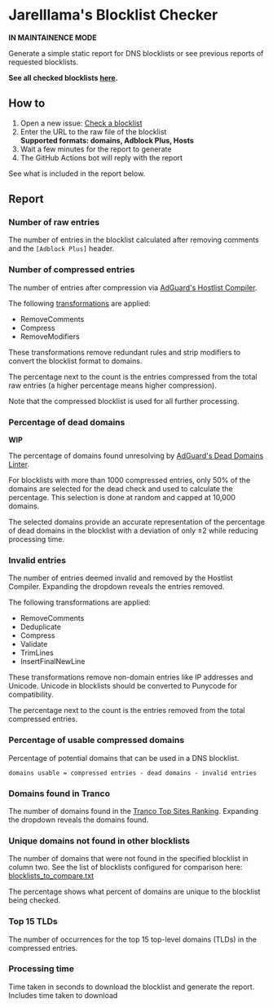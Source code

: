 # Jarelllama's Blocklist Checker

**IN MAINTAINENCE MODE**

Generate a simple static report for DNS blocklists or see previous reports of requested blocklists.

**See all checked blocklists [here](https://github.com/jarelllama/Blocklist-Checker/issues?q=is%3Aissue+label%3A%22check+blocklist%22+label%3A%22report+generated%22+).**

## How to

1. Open a new issue: [Check a blocklist](https://github.com/jarelllama/Blocklist-Checker/issues/new/choose)
2. Enter the URL to the raw file of the blocklist<br>
   **Supported formats: domains, Adblock Plus, Hosts**
3. Wait a few minutes for the report to generate
4. The GitHub Actions bot will reply with the report

See what is included in the report below.

## Report

### Number of raw entries

The number of entries in the blocklist calculated after removing comments and the `[Adblock Plus]` header.

### Number of compressed entries

The number of entries after compression via [AdGuard's Hostlist Compiler](https://github.com/AdguardTeam/HostlistCompiler).

The following [transformations](https://github.com/AdguardTeam/HostlistCompiler?tab=readme-ov-file#-transformations) are applied:

* RemoveComments
* Compress
* RemoveModifiers

These transformations remove redundant rules and strip modifiers to convert the blocklist format to domains.

The percentage next to the count is the entries compressed from the total raw entries (a higher percentage means higher compression).

Note that the compressed blocklist is used for all further processing.

### Percentage of dead domains

**WIP**

The percentage of domains found unresolving by [AdGuard's Dead Domains Linter](https://github.com/AdguardTeam/DeadDomainsLinter).

For blocklists with more than 1000 compressed entries, only 50% of the domains are selected for the dead check and used to calculate the percentage. This selection is done at random and capped at 10,000 domains.

The selected domains provide an accurate representation of the percentage of dead domains in the blocklist with a deviation of only ±2 while reducing processing time.

### Invalid entries

The number of entries deemed invalid and removed by the Hostlist Compiler. Expanding the dropdown reveals the entries removed.

The following transformations are applied:

* RemoveComments
* Deduplicate
* Compress
* Validate
* TrimLines
* InsertFinalNewLine

These transformations remove non-domain entries like IP addresses and Unicode. Unicode in blocklists should be converted to Punycode for compatibility.

The percentage next to the count is the entries removed from the total compressed entries.

### Percentage of usable compressed domains

Percentage of potential domains that can be used in a DNS blocklist.

`domains usable = compressed entries - dead domains - invalid entries`

### Domains found in Tranco

The number of domains found in the [Tranco Top Sites Ranking](https://tranco-list.eu/). Expanding the dropdown reveals the domains found.

### Unique domains not found in other blocklists

The number of domains that were not found in the specified blocklist in column two. See the list of blocklists configured for comparison here: [blocklists_to_compare.txt](https://raw.githubusercontent.com/jarelllama/Blocklist-Checker/main/data/blocklists_to_compare.txt)

The percentage shows what percent of domains are unique to the blocklist being checked.

### Top 15 TLDs

The number of occurrences for the top 15 top-level domains (TLDs) in the compressed entries.

### Processing time

Time taken in seconds to download the blocklist and generate the report. Includes time taken to download
